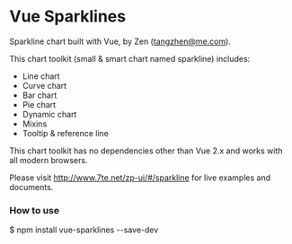 # Vue Sparklines

Sparkline chart built with Vue, by Zen (tangzhen@me.com).

This chart toolkit (small & smart chart named sparkline) includes:

* Line chart
* Curve chart
* Bar chart
* Pie chart
* Dynamic chart
* Mixins
* Tooltip & reference line

This chart toolkit has no dependencies other than Vue 2.x and works with all modern browsers.

Please visit http://www.7te.net/zp-ui/#/sparkline for live examples and documents.

### How to use
$ npm install vue-sparklines --save-dev